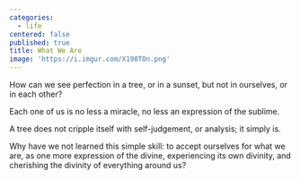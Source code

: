 ```yaml
---
categories:
  - life
centered: false
published: true
title: What We Are
image: 'https://i.imgur.com/X198TOn.png'
---
```

How can we see perfection in a tree,
or in a sunset, 
but not in ourselves,
or in each other?

Each one of us 
is no less a miracle,
no less an expression 
of the sublime.

A tree does not cripple itself
with self-judgement, 
or analysis; 
it simply is.

Why have we not learned this simple skill:
to accept ourselves for what we are,
as one more expression of the divine,
experiencing its own divinity,
and cherishing the divinity
of everything around us?